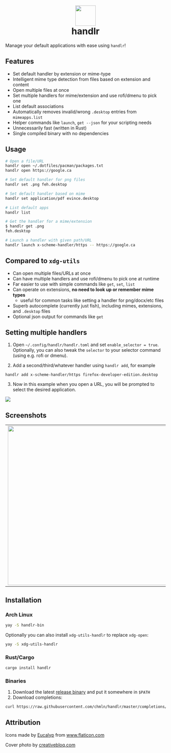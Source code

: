 <h1 align=center> <img src="https://user-images.githubusercontent.com/11352152/82113733-3f9c9800-9726-11ea-977d-a2f43e5d392e.png" width=64 align=top /><br/>handlr</h1>

Manage your default applications with ease using `handlr`!

## Features

- Set default handler by extension or mime-type
- Intelligent mime type detection from files based on extension and content
- Open multiple files at once
- Set multiple handlers for mime/extension and use rofi/dmenu to pick one
- List default associations
- Automatically removes invalid/wrong `.desktop` entries from `mimeapps.list`
- Helper commands like `launch`, `get --json` for your scripting needs
- Unnecessarily fast (written in Rust)
- Single compiled binary with no dependencies

## Usage

```sh
# Open a file/URL
handlr open ~/.dotfiles/pacman/packages.txt
handlr open https://google.ca

# Set default handler for png files
handlr set .png feh.desktop

# Set default handler based on mime
handlr set application/pdf evince.desktop

# List default apps
handlr list

# Get the handler for a mime/extension
$ handlr get .png
feh.desktop

# Launch a handler with given path/URL
handlr launch x-scheme-handler/https -- https://google.ca
```

## Compared to `xdg-utils`
- Can open multiple files/URLs at once
- Can have multiple handlers and use rofi/dmenu to pick one at runtime
- Far easier to use with simple commands like `get`, `set`, `list`
- Can operate on extensions, **no need to look up or remember mime types**
  - useful for common tasks like setting a handler for png/docx/etc files
- Superb autocomplete (currently just fish), including mimes, extensions, and `.desktop` files
- Optional json output for commands like `get`

## Setting multiple handlers

1) Open `~/.config/handlr/handlr.toml` and set `enable_selector = true`. Optionally, you can also tweak the `selector` to your selector command (using e.g. rofi or dmenu).

2) Add a second/third/whatever handler using `handlr add`, for example
```
handlr add x-scheme-handler/https firefox-developer-edition.desktop
```

3) Now in this example when you open a URL, you will be prompted to select the desired application.

![](https://user-images.githubusercontent.com/11352152/85187445-c4bb2580-b26d-11ea-80a6-679e494ab062.png)

## Screenshots

<table><tr><td>
<img src=https://user-images.githubusercontent.com/11352152/82159698-2434a880-985e-11ea-95c7-a07694ea9691.png width=500>
</td><td>
<img width=450 src=https://user-images.githubusercontent.com/11352152/82159699-2434a880-985e-11ea-9493-c21773093c38.png>
</td></tr></table>

## Installation

### Arch Linux

```sh
yay -S handlr-bin
```

Optionally you can also install `xdg-utils-handlr` to replace `xdg-open`:

```sh
yay -S xdg-utils-handlr
```

### Rust/Cargo

```sh
cargo install handlr
```

### Binaries

1. Download the latest [release binary](https://github.com/chmln/handlr/releases) and put it somewhere in `$PATH`
2. Download completions:
```sh
curl https://raw.githubusercontent.com/chmln/handlr/master/completions/handlr.fish --create-dirs -o ~/.config/fish/completions/handlr.fish
```

## Attribution
Icons made by <a href="https://www.flaticon.com/authors/eucalyp" title="Eucalyp">Eucalyp</a> from <a href="https://www.flaticon.com/" title="Flaticon"> www.flaticon.com</a>

Cover photo by [creativebloq.com](https://creativebloq.com)
